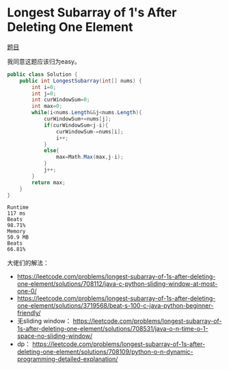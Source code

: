 # Longest Subarray of 1's After Deleting One Element

[题目](https://leetcode.com/problems/longest-subarray-of-1s-after-deleting-one-element/description/)

我同意这题应该归为easy。
```c#
public class Solution {
    public int LongestSubarray(int[] nums) {
        int i=0;
        int j=0;
        int curWindowSum=0;
        int max=0;
        while(i<nums.Length&&j<nums.Length){
            curWindowSum+=nums[j];
            if(curWindowSum<j-i){
                curWindowSum-=nums[i];
                i++;
            }
            else{
                max=Math.Max(max,j-i);
            }
            j++;
        }
        return max;
    }
}
```
```
Runtime
117 ms
Beats
98.71%
Memory
50.9 MB
Beats
66.81%
```
大佬们的解法：
- https://leetcode.com/problems/longest-subarray-of-1s-after-deleting-one-element/solutions/708112/java-c-python-sliding-window-at-most-one-0/
- https://leetcode.com/problems/longest-subarray-of-1s-after-deleting-one-element/solutions/3719568/beat-s-100-c-java-python-beginner-friendly/
- 无sliding window： https://leetcode.com/problems/longest-subarray-of-1s-after-deleting-one-element/solutions/708531/java-o-n-time-o-1-space-no-sliding-window/
- dp： https://leetcode.com/problems/longest-subarray-of-1s-after-deleting-one-element/solutions/708109/python-o-n-dynamic-programming-detailed-explanation/